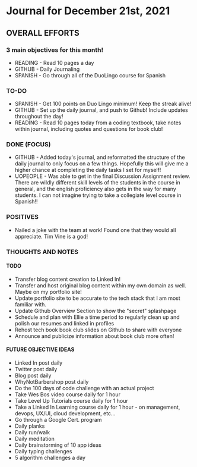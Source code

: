 # Journal for December 21st, 2021

## OVERALL EFFORTS

### 3 main objectives for this month!

- READING - Read 10 pages a day
- GITHUB - Daily Journaling
- SPANISH - Go through all of the DuoLingo course for Spanish

### TO-DO

- SPANISH - Get 100 points on Duo Lingo minimum! Keep the streak alive!
- GITHUB - Set up the daily journal, and push to Github! Include updates throughout the day!
- READING - Read 10 pages today from a coding textbook, take notes within journal, including quotes and questions for book club!

### DONE (FOCUS)

- GITHUB - Added today's journal, and reformatted the structure of the daily journal to only focus on a few things. Hopefully this will give me a higher chance at completing the daily tasks I set for myself!
- UOPEOPLE - Was able to get in the final Discussion Assignment review. There are wildly different skill levels of the students in the course in general, and the english proficiency also gets in the way for many students. I can not imagine trying to take a collegiate level course in Spanish!!

### POSITIVES

- Nailed a joke with the team at work! Found one that they would all appreciate. Tim Vine is a god!

### THOUGHTS AND NOTES

#### TODO

- Transfer blog content creation to Linked In!
- Transfer and host original blog content within my own domain as well. Maybe on my portfolio site!
- Update portfolio site to be accurate to the tech stack that I am most familiar with.
- Update Github Overview Section to show the "secret" splashpage
- Schedule and plan with Ellie a time period to regularly clean up and polish our resumes and linked in profiles
- Rehost tech book book club slides on Github to share with everyone
- Announce and publicize information about book club more often!

#### FUTURE OBJECTIVE IDEAS

- Linked In post daily
- Twitter post daily
- Blog post daily
- WhyNotBarbershop post daily
- Do the 100 days of code challenge with an actual project
- Take Wes Bos video course daily for 1 hour
- Take Level Up Tutorials course daily for 1 hour
- Take a Linked In Learning course daily for 1 hour - on management, devops, UX/UI, cloud development, etc...
- Go through a Google Cert. program
- Daily planks
- Daily run/walk
- Daily meditation
- Daily brainstorming of 10 app ideas
- Daily typing challenges
- 5 algorithm challenges a day
